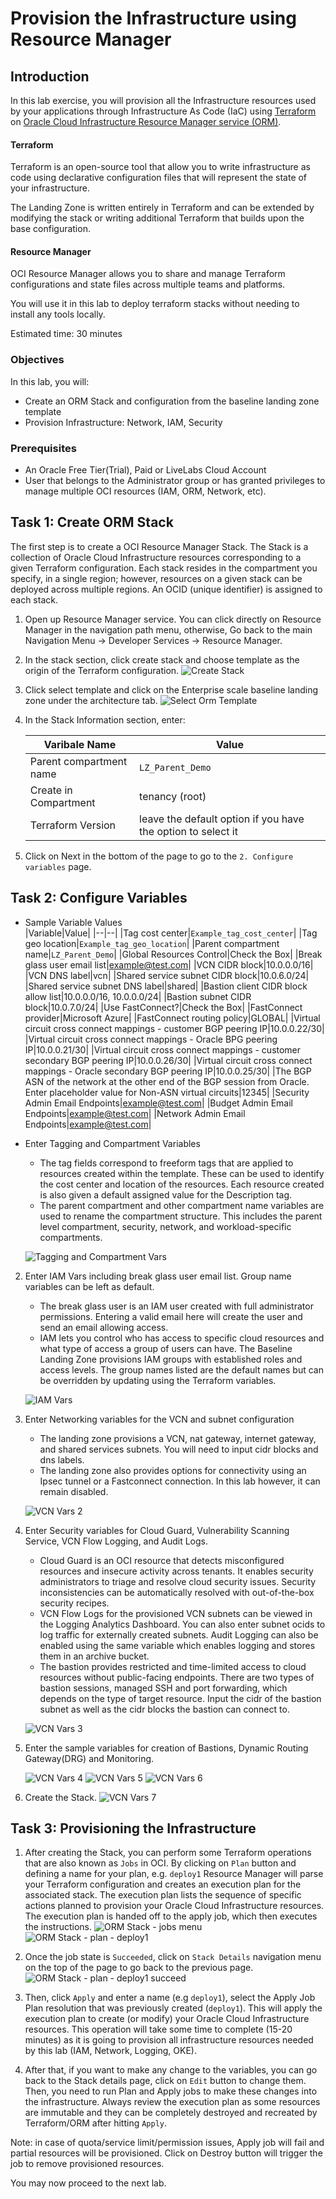 # Provision the Infrastructure using Resource Manager

## Introduction

In this lab exercise, you will provision all the Infrastructure resources used by your applications through Infrastructure As Code (IaC) using [Terraform](https://www.terraform.io) on [Oracle Cloud Infrastructure Resource Manager service (ORM)](https://docs.oracle.com/en-us/iaas/Content/ResourceManager/Concepts/resourcemanager.htm).  

#### Terraform
Terraform is an open-source tool that allow you to write infrastructure as code using declarative configuration files that will represent the state of your infrastructure. 

The Landing Zone is written entirely in Terraform and can be extended by modifying the stack or writing additional Terraform that builds upon the base configuration.

#### Resource Manager
OCI Resource Manager allows you to share and manage Terraform configurations and state files across multiple teams and platforms. 

You will use it in this lab to deploy terraform stacks without needing to install any tools locally.

Estimated time: 30 minutes

### Objectives

In this lab, you will:

* Create an ORM Stack and configuration from the baseline landing zone template
* Provision Infrastructure: Network, IAM, Security

### Prerequisites

* An Oracle Free Tier(Trial), Paid or LiveLabs Cloud Account
* User that belongs to the Administrator group or has granted privileges to manage multiple OCI resources (IAM, ORM, Network, etc).


## Task 1: Create ORM Stack

The first step is to create a OCI Resource Manager Stack. The Stack is a collection of Oracle Cloud Infrastructure resources corresponding to a given Terraform configuration. Each stack resides in the compartment you specify, in a single region; however, resources on a given stack can be deployed across multiple regions. An OCID (unique identifier) is assigned to each stack.

1. Open up Resource Manager service. You can click directly on Resource Manager in the navigation path menu, otherwise, Go back to the main Navigation Menu -> Developer Services -> Resource Manager.

2. In the stack section, click create stack and choose template as the origin of the Terraform configuration.
    ![Create Stack](./images/create-stack.png)

3. Click select template and click on the Enterprise scale baseline landing zone under the architecture tab.
    ![Select Orm Template](./images/browse-orm-templates.png)

4. In the Stack Information section, enter:

    |Varibale Name|Value|
    |--|--|
    |Parent compartment name|`LZ_Parent_Demo`|
    |Create in Compartment| tenancy (root)|
    |Terraform Version| leave the default option if you have the option to select it|

5. Click on Next in the bottom of the page to go to the `2. Configure variables` page.

## Task 2: Configure Variables

* Sample Variable Values   
    |Variable|Value|
    |--|--|
    |Tag cost center|`Example_tag_cost_center`|
    |Tag geo location|`Example_tag_geo_location`|
    |Parent compartment name|`LZ_Parent_Demo`|
    |Global Resources Control|Check the Box|
    |Break glass user email list|example@test.com|
    |VCN CIDR block|10.0.0.0/16|
    |VCN DNS label|vcn|
    |Shared service subnet CIDR block|10.0.6.0/24|
    |Shared service subnet DNS label|shared|
    |Bastion client CIDR block allow list|10.0.0.0/16, 10.0.0.0/24|
    |Bastion subnet CIDR block|10.0.7.0/24|
    |Use FastConnect?|Check the Box|
    |FastConnect provider|Microsoft Azure|
    |FastConnect routing policy|GLOBAL|
    |Virtual circuit cross connect mappings - customer BGP peering IP|10.0.0.22/30|
    |Virtual circuit cross connect mappings - Oracle BPG peering IP|10.0.0.21/30|
    |Virtual circuit cross connect mappings - customer secondary BGP peering IP|10.0.0.26/30|
    |Virtual circuit cross connect mappings - Oracle secondary BGP peering IP|10.0.0.25/30|
    |The BGP ASN of the network at the other end of the BGP session from Oracle. Enter placeholder value for Non-ASN virtual circuits|12345|
    |Security Admin Email Endpoints|example@test.com|
    |Budget Admin Email Endpoints|example@test.com|
    |Network Admin Email Endpoints|example@test.com|
    
* Enter Tagging and Compartment Variables

    * The tag fields correspond to freeform tags that are applied to resources created within the template. These can be used to identify the cost center and location of the resources. Each resource created is also given a default assigned value for the Description tag.
    * The parent compartment and other compartment name variables are used to rename the compartment structure. This includes the parent level compartment, security, network, and workload-specific compartments.

    ![Tagging and Compartment Vars](./images/variables-tagging-compartment.png)

2. Enter IAM Vars including break glass user email list. Group name variables can be left as default.

    * The break glass user is an IAM user created with full administrator permissions. Entering a valid email here will create the user and send an email allowing access.
    * IAM lets you control who has access to specific cloud resources and what type of access a group of users can have. The Baseline Landing Zone provisions IAM groups with established roles and access levels. The group names listed are the default names but can be overridden by updating using the Terraform variables. 

    ![IAM Vars](./images/variables-iam.png)

3. Enter Networking variables for the VCN and subnet configuration

    * The landing zone provisions a VCN, nat gateway, internet gateway, and shared services subnets. You will need to input cidr blocks and dns labels.
    * The landing zone also provides options for connectivity using an Ipsec tunnel or a Fastconnect connection. In this lab however, it can remain disabled.

    ![VCN Vars 2](./images/LZ_Stack_Variable_2.png)

4. Enter Security variables for Cloud Guard, Vulnerability Scanning Service, VCN Flow Logging, and Audit Logs.

    * Cloud Guard is an OCI resource that detects misconfigured resources and insecure activity across tenants. It enables security administrators to triage and resolve cloud security issues. Security inconsistencies can be automatically resolved with out-of-the-box security recipes.
    * VCN Flow Logs for the provisioned VCN subnets can be viewed in the Logging Analytics Dashboard. You can also enter subnet ocids to log traffic for externally created subnets. Audit Logging can also be enabled using the same variable which enables logging and stores them in an archive bucket.
    * The bastion provides restricted and time-limited access to cloud resources without public-facing endpoints. There are two types of bastion sessions, managed SSH and port forwarding, which depends on the type of target resource. Input the cidr of the bastion subnet as well as the cidr blocks the bastion can connect to.

    ![VCN Vars 3](./images/LZ_Stack_Variable_3.png)

5. Enter the sample variables for creation of Bastions, Dynamic Routing Gateway(DRG) and Monitoring. 

    ![VCN Vars 4](./images/LZ_Stack_Variable_4.png)
    ![VCN Vars 5](./images/LZ_Stack_Variable_5.png)
    ![VCN Vars 6](./images/LZ_Stack_Variable_6.png)
    

6. Create the Stack.
    ![VCN Vars 7](./images/LZ_Stack_Variable_7.png)
    

## Task 3: Provisioning the Infrastructure

1. After creating the Stack, you can perform some Terraform operations that are also known as `Jobs` in OCI. By clicking on `Plan` button and defining a name for your plan, e.g. `deploy1` Resource Manager will parse your Terraform configuration and creates an execution plan for the associated stack. The execution plan lists the sequence of specific actions planned to provision your Oracle Cloud Infrastructure resources. The execution plan is handed off to the apply job, which then executes the instructions.
    ![ORM Stack - jobs menu](./images/oci-orm-jobs-menu.png)
    ![ORM Stack - plan - deploy1](./images/oci-orm-plan-deploy1.png)


2. Once the job state is `Succeeded`, click on `Stack Details` navigation menu on the top of the page to go back to the previous page. 
    ![ORM Stack - plan - deploy1 succeed](./images/oci-orm-plan-deploy1-succeed.png)


3. Then, click `Apply` and enter a name (e.g `deploy1`), select the Apply Job Plan resolution that was previously created (`deploy1`). This will apply the execution plan to create (or modify) your Oracle Cloud Infrastructure resources. This operation will take some time to complete (15-20 minutes) as it is going to provision all infrastructure resources needed by this lab (IAM, Network, Logging, OKE).

4. After that, if you want to make any change to the variables, you can go back to the Stack details page, click on `Edit` button to change them. Then, you need to run Plan and Apply jobs to make these changes into the infrastructure. Always review the execution plan as some resources are immutable and they can be completely destroyed and recreated by Terraform/ORM after hitting `Apply`.

Note: in case of quota/service limit/permission issues, Apply job will fail and partial resources will be provisioned. Click on Destroy button will trigger the job to remove provisioned resources. 

You may now proceed to the next lab.

<!-- ## Acknowledgements -->

<!-- * **Author** - Lucas Gomes
* **Contributors** -  Jonathan Schreiber, Rishi Johari, Tim Graves
* **Last Updated By/Date** - Lucas Gomes, July 2021 -->
